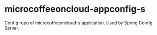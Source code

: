 # microcoffeeoncloud-appconfig-s
Config repo of microcoffeeoncloud-s application. Used by Spring Config Server.
